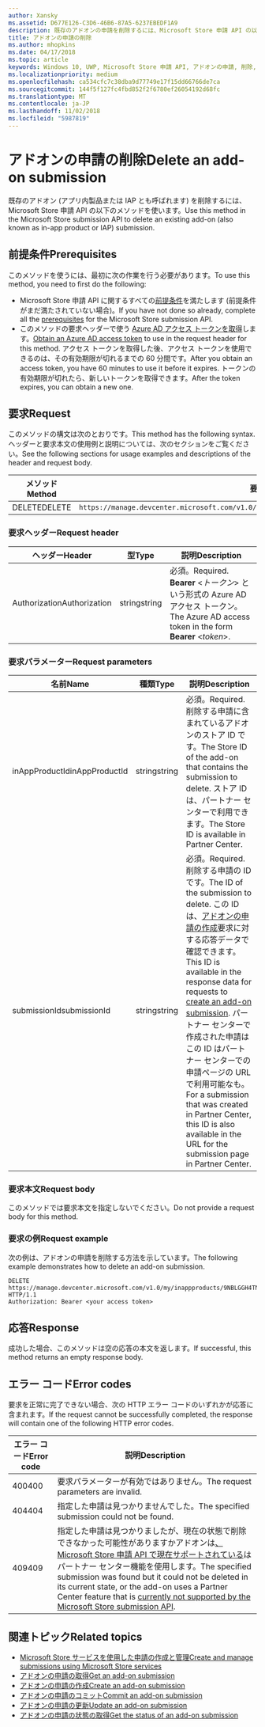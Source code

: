 ```yaml
---
author: Xansky
ms.assetid: D677E126-C3D6-46B6-87A5-6237EBEDF1A9
description: 既存のアドオンの申請を削除するには、Microsoft Store 申請 API の以下のメソッドを使います。
title: アドオンの申請の削除
ms.author: mhopkins
ms.date: 04/17/2018
ms.topic: article
keywords: Windows 10, UWP, Microsoft Store 申請 API, アドオンの申請, 削除, アプリ内製品, IAP
ms.localizationpriority: medium
ms.openlocfilehash: ca534cfc7c38dba9d77749e17f15dd66766de7ca
ms.sourcegitcommit: 144f5f127fc4fbd852f2f6780ef26054192d68fc
ms.translationtype: MT
ms.contentlocale: ja-JP
ms.lasthandoff: 11/02/2018
ms.locfileid: "5987819"
---
```

# <a name="delete-an-add-on-submission"></a><span data-ttu-id="419da-104">アドオンの申請の削除</span><span class="sxs-lookup"><span data-stu-id="419da-104">Delete an add-on submission</span></span>

<span data-ttu-id="419da-105">既存のアドオン (アプリ内製品または IAP とも呼ばれます) を削除するには、Microsoft Store 申請 API の以下のメソッドを使います。</span><span class="sxs-lookup"><span data-stu-id="419da-105">Use this method in the Microsoft Store submission API to delete an existing add-on (also known as in-app product or IAP) submission.</span></span>

## <a name="prerequisites"></a><span data-ttu-id="419da-106">前提条件</span><span class="sxs-lookup"><span data-stu-id="419da-106">Prerequisites</span></span>

<span data-ttu-id="419da-107">このメソッドを使うには、最初に次の作業を行う必要があります。</span><span class="sxs-lookup"><span data-stu-id="419da-107">To use this method, you need to first do the following:</span></span>

* <span data-ttu-id="419da-108">Microsoft Store 申請 API に関するすべての[前提条件](create-and-manage-submissions-using-windows-store-services.md#prerequisites)を満たします (前提条件がまだ満たされていない場合)。</span><span class="sxs-lookup"><span data-stu-id="419da-108">If you have not done so already, complete all the [prerequisites](create-and-manage-submissions-using-windows-store-services.md#prerequisites) for the Microsoft Store submission API.</span></span>
* <span data-ttu-id="419da-109">このメソッドの要求ヘッダーで使う [Azure AD アクセス トークンを取得](create-and-manage-submissions-using-windows-store-services.md#obtain-an-azure-ad-access-token)します。</span><span class="sxs-lookup"><span data-stu-id="419da-109">[Obtain an Azure AD access token](create-and-manage-submissions-using-windows-store-services.md#obtain-an-azure-ad-access-token) to use in the request header for this method.</span></span> <span data-ttu-id="419da-110">アクセス トークンを取得した後、アクセス トークンを使用できるのは、その有効期限が切れるまでの 60 分間です。</span><span class="sxs-lookup"><span data-stu-id="419da-110">After you obtain an access token, you have 60 minutes to use it before it expires.</span></span> <span data-ttu-id="419da-111">トークンの有効期限が切れたら、新しいトークンを取得できます。</span><span class="sxs-lookup"><span data-stu-id="419da-111">After the token expires, you can obtain a new one.</span></span>

## <a name="request"></a><span data-ttu-id="419da-112">要求</span><span class="sxs-lookup"><span data-stu-id="419da-112">Request</span></span>

<span data-ttu-id="419da-113">このメソッドの構文は次のとおりです。</span><span class="sxs-lookup"><span data-stu-id="419da-113">This method has the following syntax.</span></span> <span data-ttu-id="419da-114">ヘッダーと要求本文の使用例と説明については、次のセクションをご覧ください。</span><span class="sxs-lookup"><span data-stu-id="419da-114">See the following sections for usage examples and descriptions of the header and request body.</span></span>

| <span data-ttu-id="419da-115">メソッド</span><span class="sxs-lookup"><span data-stu-id="419da-115">Method</span></span> | <span data-ttu-id="419da-116">要求 URI</span><span class="sxs-lookup"><span data-stu-id="419da-116">Request URI</span></span>                                                      |
|--------|------------------------------------------------------------------|
| <span data-ttu-id="419da-117">DELETE</span><span class="sxs-lookup"><span data-stu-id="419da-117">DELETE</span></span>    | ```https://manage.devcenter.microsoft.com/v1.0/my/inappproducts/{inAppProductId}/submissions/{submissionId}``` |


### <a name="request-header"></a><span data-ttu-id="419da-118">要求ヘッダー</span><span class="sxs-lookup"><span data-stu-id="419da-118">Request header</span></span>

| <span data-ttu-id="419da-119">ヘッダー</span><span class="sxs-lookup"><span data-stu-id="419da-119">Header</span></span>        | <span data-ttu-id="419da-120">型</span><span class="sxs-lookup"><span data-stu-id="419da-120">Type</span></span>   | <span data-ttu-id="419da-121">説明</span><span class="sxs-lookup"><span data-stu-id="419da-121">Description</span></span>                                                                 |
|---------------|--------|-----------------------------------------------------------------------------|
| <span data-ttu-id="419da-122">Authorization</span><span class="sxs-lookup"><span data-stu-id="419da-122">Authorization</span></span> | <span data-ttu-id="419da-123">string</span><span class="sxs-lookup"><span data-stu-id="419da-123">string</span></span> | <span data-ttu-id="419da-124">必須。</span><span class="sxs-lookup"><span data-stu-id="419da-124">Required.</span></span> <span data-ttu-id="419da-125">**Bearer** &lt;*トークン*&gt; という形式の Azure AD アクセス トークン。</span><span class="sxs-lookup"><span data-stu-id="419da-125">The Azure AD access token in the form **Bearer** &lt;*token*&gt;.</span></span> |


### <a name="request-parameters"></a><span data-ttu-id="419da-126">要求パラメーター</span><span class="sxs-lookup"><span data-stu-id="419da-126">Request parameters</span></span>

| <span data-ttu-id="419da-127">名前</span><span class="sxs-lookup"><span data-stu-id="419da-127">Name</span></span>        | <span data-ttu-id="419da-128">種類</span><span class="sxs-lookup"><span data-stu-id="419da-128">Type</span></span>   | <span data-ttu-id="419da-129">説明</span><span class="sxs-lookup"><span data-stu-id="419da-129">Description</span></span>                                                                 |
|---------------|--------|-----------------------------------------------------------------------------|
| <span data-ttu-id="419da-130">inAppProductId</span><span class="sxs-lookup"><span data-stu-id="419da-130">inAppProductId</span></span> | <span data-ttu-id="419da-131">string</span><span class="sxs-lookup"><span data-stu-id="419da-131">string</span></span> | <span data-ttu-id="419da-132">必須。</span><span class="sxs-lookup"><span data-stu-id="419da-132">Required.</span></span> <span data-ttu-id="419da-133">削除する申請に含まれているアドオンのストア ID です。</span><span class="sxs-lookup"><span data-stu-id="419da-133">The Store ID of the add-on that contains the submission to delete.</span></span> <span data-ttu-id="419da-134">ストア ID は、パートナー センターで利用できます。</span><span class="sxs-lookup"><span data-stu-id="419da-134">The Store ID is available in Partner Center.</span></span>  |
| <span data-ttu-id="419da-135">submissionId</span><span class="sxs-lookup"><span data-stu-id="419da-135">submissionId</span></span> | <span data-ttu-id="419da-136">string</span><span class="sxs-lookup"><span data-stu-id="419da-136">string</span></span> | <span data-ttu-id="419da-137">必須。</span><span class="sxs-lookup"><span data-stu-id="419da-137">Required.</span></span> <span data-ttu-id="419da-138">削除する申請の ID です。</span><span class="sxs-lookup"><span data-stu-id="419da-138">The ID of the submission to delete.</span></span> <span data-ttu-id="419da-139">この ID は、[アドオンの申請の作成](create-an-add-on-submission.md)要求に対する応答データで確認できます。</span><span class="sxs-lookup"><span data-stu-id="419da-139">This ID is available in the response data for requests to [create an add-on submission](create-an-add-on-submission.md).</span></span> <span data-ttu-id="419da-140">パートナー センターで作成された申請はこの ID はパートナー センターでの申請ページの URL で利用可能なも。</span><span class="sxs-lookup"><span data-stu-id="419da-140">For a submission that was created in Partner Center, this ID is also available in the URL for the submission page in Partner Center.</span></span>  |


### <a name="request-body"></a><span data-ttu-id="419da-141">要求本文</span><span class="sxs-lookup"><span data-stu-id="419da-141">Request body</span></span>

<span data-ttu-id="419da-142">このメソッドでは要求本文を指定しないでください。</span><span class="sxs-lookup"><span data-stu-id="419da-142">Do not provide a request body for this method.</span></span>


### <a name="request-example"></a><span data-ttu-id="419da-143">要求の例</span><span class="sxs-lookup"><span data-stu-id="419da-143">Request example</span></span>

<span data-ttu-id="419da-144">次の例は、アドオンの申請を削除する方法を示しています。</span><span class="sxs-lookup"><span data-stu-id="419da-144">The following example demonstrates how to delete an add-on submission.</span></span>

```
DELETE https://manage.devcenter.microsoft.com/v1.0/my/inappproducts/9NBLGGH4TNMP/submissions/1152921504621230023 HTTP/1.1
Authorization: Bearer <your access token>
```

## <a name="response"></a><span data-ttu-id="419da-145">応答</span><span class="sxs-lookup"><span data-stu-id="419da-145">Response</span></span>

<span data-ttu-id="419da-146">成功した場合、このメソッドは空の応答の本文を返します。</span><span class="sxs-lookup"><span data-stu-id="419da-146">If successful, this method returns an empty response body.</span></span>

## <a name="error-codes"></a><span data-ttu-id="419da-147">エラー コード</span><span class="sxs-lookup"><span data-stu-id="419da-147">Error codes</span></span>

<span data-ttu-id="419da-148">要求を正常に完了できない場合、次の HTTP エラー コードのいずれかが応答に含まれます。</span><span class="sxs-lookup"><span data-stu-id="419da-148">If the request cannot be successfully completed, the response will contain one of the following HTTP error codes.</span></span>

| <span data-ttu-id="419da-149">エラー コード</span><span class="sxs-lookup"><span data-stu-id="419da-149">Error code</span></span> |  <span data-ttu-id="419da-150">説明</span><span class="sxs-lookup"><span data-stu-id="419da-150">Description</span></span>   |
|--------|------------------|
| <span data-ttu-id="419da-151">400</span><span class="sxs-lookup"><span data-stu-id="419da-151">400</span></span>  | <span data-ttu-id="419da-152">要求パラメーターが有効ではありません。</span><span class="sxs-lookup"><span data-stu-id="419da-152">The request parameters are invalid.</span></span> |
| <span data-ttu-id="419da-153">404</span><span class="sxs-lookup"><span data-stu-id="419da-153">404</span></span>  | <span data-ttu-id="419da-154">指定した申請は見つかりませんでした。</span><span class="sxs-lookup"><span data-stu-id="419da-154">The specified submission could not be found.</span></span> |
| <span data-ttu-id="419da-155">409</span><span class="sxs-lookup"><span data-stu-id="419da-155">409</span></span>  | <span data-ttu-id="419da-156">指定した申請は見つかりましたが、現在の状態で削除できなかった可能性がありますかアドオンは[、Microsoft Store 申請 API で現在サポートされている](create-and-manage-submissions-using-windows-store-services.md#not_supported)はパートナー センター機能を使用します。</span><span class="sxs-lookup"><span data-stu-id="419da-156">The specified submission was found but it could not be deleted in its current state, or the add-on uses a Partner Center feature that is [currently not supported by the Microsoft Store submission API](create-and-manage-submissions-using-windows-store-services.md#not_supported).</span></span> |


## <a name="related-topics"></a><span data-ttu-id="419da-157">関連トピック</span><span class="sxs-lookup"><span data-stu-id="419da-157">Related topics</span></span>

* [<span data-ttu-id="419da-158">Microsoft Store サービスを使用した申請の作成と管理</span><span class="sxs-lookup"><span data-stu-id="419da-158">Create and manage submissions using Microsoft Store services</span></span>](create-and-manage-submissions-using-windows-store-services.md)
* [<span data-ttu-id="419da-159">アドオンの申請の取得</span><span class="sxs-lookup"><span data-stu-id="419da-159">Get an add-on submission</span></span>](get-an-add-on-submission.md)
* [<span data-ttu-id="419da-160">アドオンの申請の作成</span><span class="sxs-lookup"><span data-stu-id="419da-160">Create an add-on submission</span></span>](create-an-add-on-submission.md)
* [<span data-ttu-id="419da-161">アドオンの申請のコミット</span><span class="sxs-lookup"><span data-stu-id="419da-161">Commit an add-on submission</span></span>](commit-an-add-on-submission.md)
* [<span data-ttu-id="419da-162">アドオンの申請の更新</span><span class="sxs-lookup"><span data-stu-id="419da-162">Update an add-on submission</span></span>](update-an-add-on-submission.md)
* [<span data-ttu-id="419da-163">アドオンの申請の状態の取得</span><span class="sxs-lookup"><span data-stu-id="419da-163">Get the status of an add-on submission</span></span>](get-status-for-an-add-on-submission.md)
